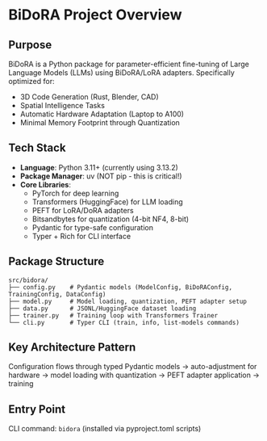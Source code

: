 # BiDoRA Project Overview

## Purpose
BiDoRA is a Python package for parameter-efficient fine-tuning of Large Language Models (LLMs) using BiDoRA/LoRA adapters. Specifically optimized for:
- 3D Code Generation (Rust, Blender, CAD)
- Spatial Intelligence Tasks
- Automatic Hardware Adaptation (Laptop to A100)
- Minimal Memory Footprint through Quantization

## Tech Stack
- **Language**: Python 3.11+ (currently using 3.13.2)
- **Package Manager**: uv (NOT pip - this is critical!)
- **Core Libraries**:
  - PyTorch for deep learning
  - Transformers (HuggingFace) for LLM loading
  - PEFT for LoRA/DoRA adapters
  - Bitsandbytes for quantization (4-bit NF4, 8-bit)
  - Pydantic for type-safe configuration
  - Typer + Rich for CLI interface
  
## Package Structure
```
src/bidora/
├── config.py    # Pydantic models (ModelConfig, BiDoRAConfig, TrainingConfig, DataConfig)
├── model.py     # Model loading, quantization, PEFT adapter setup
├── data.py      # JSONL/HuggingFace dataset loading
├── trainer.py   # Training loop with Transformers Trainer
└── cli.py       # Typer CLI (train, info, list-models commands)
```

## Key Architecture Pattern
Configuration flows through typed Pydantic models → auto-adjustment for hardware → model loading with quantization → PEFT adapter application → training

## Entry Point
CLI command: `bidora` (installed via pyproject.toml scripts)
